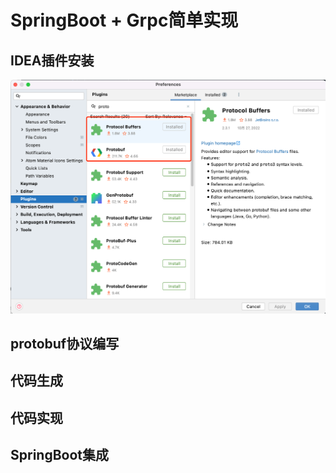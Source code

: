 # SpringBoot + Grpc简单实现


## IDEA插件安装

![](../../_media/image/grpc/idea-plugin.png)

## protobuf协议编写


## 代码生成


## 代码实现


## SpringBoot集成